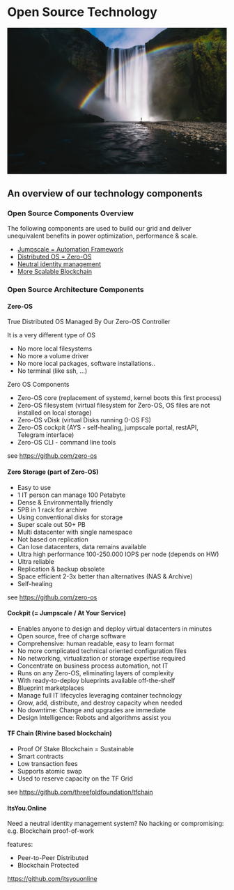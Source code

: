 # Open Source Technology
![Logo](img/open_source_technology.jpg)
## An overview of our technology components

### Open Source Components Overview

The following components are used to build our grid and deliver unequivalent benefits in power optimization, performance & scale.

- [Jumpscale  = Automation Framework](https://github.com/threefoldtech/jumpscaleX_threebot)
- [Distributed OS = Zero-OS](https://github.com/zero-os)
- [Neutral identity management](https://github.com/itsyouonline)
- [More Scalable Blockchain](https://github.com/rivine)

### Open Source Architecture Components

#### Zero-OS

True Distributed OS
Managed By Our Zero-OS Controller

It is a very different type of OS

- No more local filesystems
- No more a volume driver
- No more local packages, software installations..
- No terminal (like ssh, ...)

Zero OS Components

- Zero-OS core (replacement of systemd, kernel boots this first process)
- Zero-OS filesystem (virtual filesystem for Zero-OS, OS files are not installed on local storage)
- Zero-OS vDisk (virtual Disks running 0-OS FS)
- Zero-OS cockpit (AYS - self-healing, jumpscale portal, restAPI, Telegram interface)
- Zero-OS CLI - command line tools

see https://github.com/zero-os


#### Zero Storage (part of Zero-OS)

- Easy to use
- 1 IT person can manage 100 Petabyte
- Dense & Environmentally friendly
- 5PB in 1 rack for archive
- Using conventional disks for storage
- Super scale out 50+ PB
- Multi datacenter with single namespace
- Not based on replication
- Can lose datacenters, data remains available
- Ultra high performance 100-250.000 IOPS per node (depends on HW)
- Ultra reliable
- Replication & backup obsolete
- Space efficient 2-3x better than alternatives (NAS & Archive)
- Self-healing

 see https://github.com/zero-os

#### Cockpit (= Jumpscale / At Your Service)

- Enables anyone to design and deploy virtual datacenters in minutes
- Open source, free of charge software
- Comprehensive: human readable, easy to learn format
- No more complicated technical oriented configuration files
- No networking, virtualization or storage expertise required
- Concentrate on business process automation, not IT
- Runs on any Zero-OS, eliminating layers of complexity
- With ready-to-deploy blueprints available off-the-shelf
- Blueprint marketplaces
- Manage full IT lifecycles leveraging container technology
- Grow, add, distribute, and destroy capacity when needed
- No downtime: Change and upgrades are immediate
- Design Intelligence: Robots and algorithms assist you

#### TF Chain (Rivine based blockchain)

- Proof Of Stake Blockchain = Sustainable
- Smart contracts
- Low transaction fees
- Supports atomic swap
- Used to reserve capacity on the TF Grid

see https://github.com/threefoldfoundation/tfchain

#### ItsYou.Online

Need a neutral identity management system?
No hacking or compromising: e.g. Blockchain proof-of-work

features:


- Peer-to-Peer Distributed
- Blockchain Protected


https://github.com/itsyouonline

